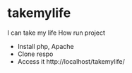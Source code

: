 # takemylife
I can take my life
How run project 
- Install php, Apache
- Clone respo
- Access it http://localhost/takemylife/
